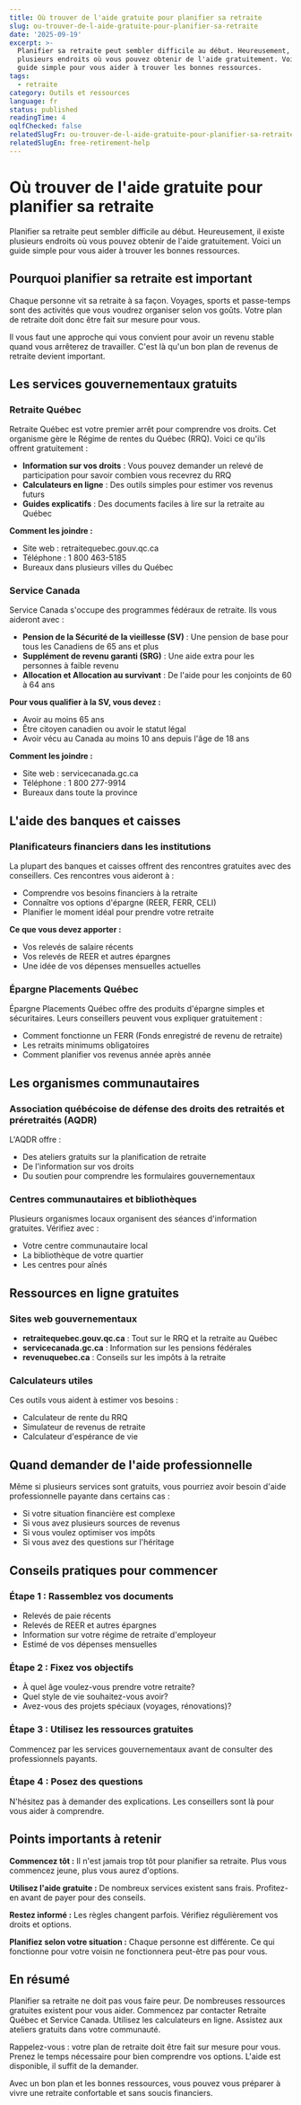 ```yaml
---
title: Où trouver de l'aide gratuite pour planifier sa retraite
slug: ou-trouver-de-l-aide-gratuite-pour-planifier-sa-retraite
date: '2025-09-19'
excerpt: >-
  Planifier sa retraite peut sembler difficile au début. Heureusement, il existe
  plusieurs endroits où vous pouvez obtenir de l'aide gratuitement. Voici un
  guide simple pour vous aider à trouver les bonnes ressources.
tags:
  - retraite
category: Outils et ressources
language: fr
status: published
readingTime: 4
oqlfChecked: false
relatedSlugFr: ou-trouver-de-l-aide-gratuite-pour-planifier-sa-retraite
relatedSlugEn: free-retirement-help
---
```

# Où trouver de l'aide gratuite pour planifier sa retraite

Planifier sa retraite peut sembler difficile au début. Heureusement, il existe plusieurs endroits où vous pouvez obtenir de l'aide gratuitement. Voici un guide simple pour vous aider à trouver les bonnes ressources.

## Pourquoi planifier sa retraite est important

Chaque personne vit sa retraite à sa façon. Voyages, sports et passe-temps sont des activités que vous voudrez organiser selon vos goûts. Votre plan de retraite doit donc être fait sur mesure pour vous.

Il vous faut une approche qui vous convient pour avoir un revenu stable quand vous arrêterez de travailler. C'est là qu'un bon plan de revenus de retraite devient important.

## Les services gouvernementaux gratuits

### Retraite Québec

Retraite Québec est votre premier arrêt pour comprendre vos droits. Cet organisme gère le Régime de rentes du Québec (RRQ). Voici ce qu'ils offrent gratuitement :

- **Information sur vos droits** : Vous pouvez demander un relevé de participation pour savoir combien vous recevrez du RRQ
- **Calculateurs en ligne** : Des outils simples pour estimer vos revenus futurs
- **Guides explicatifs** : Des documents faciles à lire sur la retraite au Québec

**Comment les joindre :**
- Site web : retraitequebec.gouv.qc.ca
- Téléphone : 1 800 463-5185
- Bureaux dans plusieurs villes du Québec

### Service Canada

Service Canada s'occupe des programmes fédéraux de retraite. Ils vous aideront avec :

- **Pension de la Sécurité de la vieillesse (SV)** : Une pension de base pour tous les Canadiens de 65 ans et plus
- **Supplément de revenu garanti (SRG)** : Une aide extra pour les personnes à faible revenu
- **Allocation et Allocation au survivant** : De l'aide pour les conjoints de 60 à 64 ans

**Pour vous qualifier à la SV, vous devez :**
- Avoir au moins 65 ans
- Être citoyen canadien ou avoir le statut légal
- Avoir vécu au Canada au moins 10 ans depuis l'âge de 18 ans

**Comment les joindre :**
- Site web : servicecanada.gc.ca
- Téléphone : 1 800 277-9914
- Bureaux dans toute la province

## L'aide des banques et caisses

### Planificateurs financiers dans les institutions

La plupart des banques et caisses offrent des rencontres gratuites avec des conseillers. Ces rencontres vous aideront à :

- Comprendre vos besoins financiers à la retraite
- Connaître vos options d'épargne (REER, FERR, CELI)
- Planifier le moment idéal pour prendre votre retraite

**Ce que vous devez apporter :**
- Vos relevés de salaire récents
- Vos relevés de REER et autres épargnes
- Une idée de vos dépenses mensuelles actuelles

### Épargne Placements Québec

Épargne Placements Québec offre des produits d'épargne simples et sécuritaires. Leurs conseillers peuvent vous expliquer gratuitement :

- Comment fonctionne un FERR (Fonds enregistré de revenu de retraite)
- Les retraits minimums obligatoires
- Comment planifier vos revenus année après année

## Les organismes communautaires

### Association québécoise de défense des droits des retraités et préretraités (AQDR)

L'AQDR offre :
- Des ateliers gratuits sur la planification de retraite
- De l'information sur vos droits
- Du soutien pour comprendre les formulaires gouvernementaux

### Centres communautaires et bibliothèques

Plusieurs organismes locaux organisent des séances d'information gratuites. Vérifiez avec :
- Votre centre communautaire local
- La bibliothèque de votre quartier
- Les centres pour aînés

## Ressources en ligne gratuites

### Sites web gouvernementaux

- **retraitequebec.gouv.qc.ca** : Tout sur le RRQ et la retraite au Québec
- **servicecanada.gc.ca** : Information sur les pensions fédérales
- **revenuquebec.ca** : Conseils sur les impôts à la retraite

### Calculateurs utiles

Ces outils vous aident à estimer vos besoins :
- Calculateur de rente du RRQ
- Simulateur de revenus de retraite
- Calculateur d'espérance de vie

## Quand demander de l'aide professionnelle

Même si plusieurs services sont gratuits, vous pourriez avoir besoin d'aide professionnelle payante dans certains cas :

- Si votre situation financière est complexe
- Si vous avez plusieurs sources de revenus
- Si vous voulez optimiser vos impôts
- Si vous avez des questions sur l'héritage

## Conseils pratiques pour commencer

### Étape 1 : Rassemblez vos documents
- Relevés de paie récents
- Relevés de REER et autres épargnes
- Information sur votre régime de retraite d'employeur
- Estimé de vos dépenses mensuelles

### Étape 2 : Fixez vos objectifs
- À quel âge voulez-vous prendre votre retraite?
- Quel style de vie souhaitez-vous avoir?
- Avez-vous des projets spéciaux (voyages, rénovations)?

### Étape 3 : Utilisez les ressources gratuites
Commencez par les services gouvernementaux avant de consulter des professionnels payants.

### Étape 4 : Posez des questions
N'hésitez pas à demander des explications. Les conseillers sont là pour vous aider à comprendre.

## Points importants à retenir

**Commencez tôt :** Il n'est jamais trop tôt pour planifier sa retraite. Plus vous commencez jeune, plus vous aurez d'options.

**Utilisez l'aide gratuite :** De nombreux services existent sans frais. Profitez-en avant de payer pour des conseils.

**Restez informé :** Les règles changent parfois. Vérifiez régulièrement vos droits et options.

**Planifiez selon votre situation :** Chaque personne est différente. Ce qui fonctionne pour votre voisin ne fonctionnera peut-être pas pour vous.

## En résumé

Planifier sa retraite ne doit pas vous faire peur. De nombreuses ressources gratuites existent pour vous aider. Commencez par contacter Retraite Québec et Service Canada. Utilisez les calculateurs en ligne. Assistez aux ateliers gratuits dans votre communauté.

Rappelez-vous : votre plan de retraite doit être fait sur mesure pour vous. Prenez le temps nécessaire pour bien comprendre vos options. L'aide est disponible, il suffit de la demander.

Avec un bon plan et les bonnes ressources, vous pouvez vous préparer à vivre une retraite confortable et sans soucis financiers.
